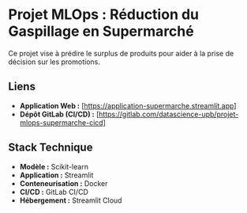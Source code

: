 # Projet MLOps : Réduction du Gaspillage en Supermarché

Ce projet vise à prédire le surplus de produits pour aider à la prise de décision sur les promotions.

##  Liens
- **Application Web :** [https://application-supermarche.streamlit.app]
- **Dépôt GitLab (CI/CD) :** [https://gitlab.com/datascience-upb/projet-mlops-supermarche-cicd]

##  Stack Technique
- **Modèle :** Scikit-learn
- **Application :** Streamlit
- **Conteneurisation :** Docker
- **CI/CD :** GitLab CI/CD
- **Hébergement :** Streamlit Cloud
